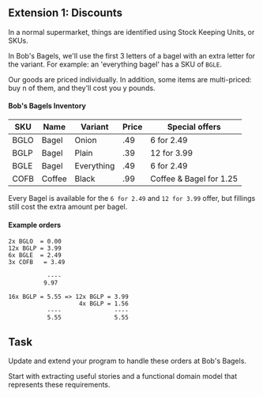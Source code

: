 ## Extension 1: Discounts

In a normal supermarket, things are identified using Stock Keeping Units, or SKUs.

In Bob's Bagels, we'll use the first 3 letters of a bagel with an extra letter for the variant. For example: an 'everything bagel' has a SKU of `BGLE`.

Our goods are priced individually. In addition, some items are multi-priced: buy n of them, and they'll cost you y pounds.

#### Bob's Bagels Inventory

| SKU  | Name   | Variant    | Price | Special offers          |
|------|--------|------------|-------|-------------------------|
| BGLO | Bagel  | Onion      | .49   | 6 for 2.49              |
| BGLP | Bagel  | Plain      | .39   | 12 for 3.99             |
| BGLE | Bagel  | Everything | .49   | 6 for 2.49              |
| COFB | Coffee | Black      | .99   | Coffee & Bagel for 1.25 |

Every Bagel is available for the `6 for 2.49` and `12 for 3.99` offer, but fillings still cost the extra amount per bagel.

#### Example orders
```
2x BGLO  = 0.00
12x BGLP = 3.99
6x BGLE  = 2.49
3x COFB   = 3.49 
     
           ----
          9.97
```

```
16x BGLP = 5.55 => 12x BGLP = 3.99
                    4x BGLP = 1.56
           ----               ----
           5.55               5.55
```

## Task

Update and extend your program to handle these orders at Bob's Bagels.

Start with extracting useful stories and a functional domain model that represents these requirements.